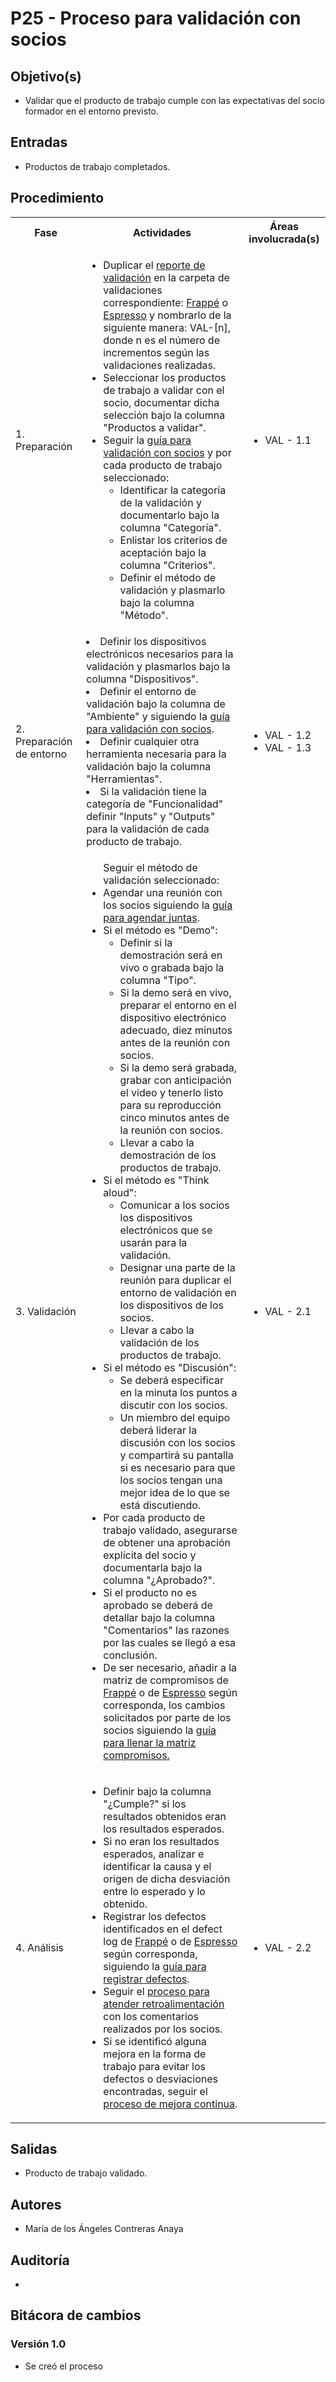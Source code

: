 # P25 - Proceso para validación con socios

## Objetivo(s)

- Validar que el producto de trabajo cumple con las expectativas del socio formador en el entorno previsto.

## Entradas

- Productos de trabajo completados.

## Procedimiento

<table>
  <tr>
    <th>Fase</th>
    <th>Actividades</th>
    <th>Áreas involucrada(s)</th>
  </tr>
   <tr>
    <td>1. Preparación</td>
    <td>
      <ul>
        <li>Duplicar el <a href="https://docs.google.com/spreadsheets/d/1qlU1dm3yrt6iGMJEEK14aC9Ro99d33SdCeGvpf3zztI/edit?usp=sharing">reporte de validación</a> en la carpeta de validaciones correspondiente: <a href="https://drive.google.com/drive/folders/16ncpQ51ZNpd6tjy-koKBeN0j4hBXHQlf?usp=sharing">Frappé</a> o <a href="https://drive.google.com/drive/folders/153m6UxG5n3pG-ElVZlr6RJT_uLDoOfnb?usp=sharing">Espresso</a> y nombrarlo de la siguiente manera: VAL-[n], donde n es el número de incrementos según las validaciones realizadas.</li>
        <li>Seleccionar los productos de trabajo a validar con el socio, documentar dicha selección bajo la columna "Productos a validar".</li>
        <li>Seguir la <a href="../guias/G29-guia-validacion-socios">guía para validación con socios</a> y por cada producto de trabajo seleccionado:
          <ul>
            <li>Identificar la categoría de la validación y documentarlo bajo la columna "Categoría".</li>
            <li>Enlistar los criterios de aceptación bajo la columna "Criterios".</li>
            <li>Definir el método de validación y plasmarlo bajo la columna "Método".</li>
          </ul>
        </li>
      </ul>
    </td>
    <td>
      <ul>
        <li>VAL - 1.1</li>
      </ul>
    </td>
  </tr>
    <tr>
    <td>2. Preparación de entorno</td>
    <td>
      <li>Definir los dispositivos electrónicos necesarios para la validación y plasmarlos bajo la columna "Dispositivos".</li>
      <li>Definir el entorno de validación bajo la columna de "Ambiente" y siguiendo la <a href="../guias/G29-guia-validacion-socios">guía para validación con socios</a>.</li>
      <li>Definir cualquier otra herramienta necesaria para la validación bajo la columna "Herramientas".</li>
      <li>Si la validación tiene la categoría de "Funcionalidad" definir "Inputs" y "Outputs" para la validación de cada producto de trabajo.</li>
      </ul>
    </td>
    <td>
      <ul>
        <li>VAL - 1.2</li>
        <li>VAL - 1.3</li>
      </ul>
    </td>
  </tr>
    <tr>
    <td>3. Validación</td>
    <td>
      <ul>
        Seguir el método de validación seleccionado:
        <li>Agendar una reunión con los socios siguiendo la <a href="https://taro-it.github.io/docs/guias/G01-guia-para-agendar-juntas">guía para agendar juntas</a>.</li>
        <li>Si el método es "Demo": 
          <ul>
            <li>Definir si la demostración será en vivo o grabada bajo la columna "Tipo".</li>
            <li>Si la demo será en vivo, preparar el entorno en el dispositivo electrónico adecuado, diez minutos antes de la reunión con socios.</li>
            <li>Si la demo será grabada, grabar con anticipación el video y tenerlo listo para su reproducción cinco minutos antes de la reunión con socios.</li>
            <li>Llevar a cabo la demostración de los productos de trabajo.</li>
          </ul>
        </li>
        <li>Si el método es "Think aloud":
          <ul>
            <li>Comunicar a los socios los dispositivos electrónicos que se usarán para la validación.</li>
            <li>Designar una parte de la reunión para duplicar el entorno de validación en los dispositivos de los socios.</li>
            <li>Llevar a cabo la validación de los productos de trabajo.</li>
          </ul>
        </li>
        <li>Si el método es "Discusión":
          <ul>
            <li>Se deberá especificar en la minuta los puntos a discutir con los socios.</li>
            <li>Un miembro del equipo deberá liderar la discusión con los socios y compartirá su pantalla si es necesario para que los socios tengan una mejor idea de lo que se está discutiendo.
            </li>
          </ul>
        </li>
        <li>Por cada producto de trabajo validado, asegurarse de obtener una aprobación explícita del socio y documentarla bajo la columna "¿Aprobado?".</li>
        <li>Si el producto no es aprobado se deberá de detallar bajo la columna "Comentarios" las razones por las cuales se llegó a esa conclusión.</li>
        <li>De ser necesario, añadir a la matriz de compromisos de <a href="https://docs.google.com/spreadsheets/d/13DkKZZyyB2OHshchbra921zE3AGMBl91GKeLuofNgL8/edit#gid=866452596">Frappé</a> o de <a href="https://docs.google.com/spreadsheets/d/13DkKZZyyB2OHshchbra921zE3AGMBl91GKeLuofNgL8/edit#gid=0">Espresso</a> según corresponda, los cambios solicitados por parte de los socios siguiendo la <a href="https://taro-it.github.io/docs/guias/G22-guia-matriz-compromisos">guía para llenar la matriz compromisos.</a></li>
      </ul>
    </td>
    <td>
      <ul>
        <li>VAL - 2.1</li>
      </ul>
    </td>
  </tr>
	<tr>
    <td>4. Análisis</td>
    <td>
      <ul>
        <li>Definir bajo la columna "¿Cumple?" si los resultados obtenidos eran los resultados esperados.</li>
        <li>Si no eran los resultados esperados, analizar e identificar la causa y el origen de dicha desviación entre lo esperado y lo obtenido.</li>
        <li>Registrar los defectos identificados en el defect log de <a href="https://docs.google.com/spreadsheets/d/1p8eNzn0IgJH-SGfaK-i6bGYGC0DOQpu-bQXMhOE0LYU/edit#gid=136918999">Frappé</a> o de <a href="https://docs.google.com/spreadsheets/d/1n6PMomqQTDm6H63FSoyWhuyGEX2YNRk_ZnLx1ZDeG1A/edit#gid=193018758">Espresso</a> según corresponda, siguiendo la <a href="https://taro-it.github.io/docs/guias/G16-guia-registrar-defectos">guía para registrar defectos</a>.</li>
        <li>Seguir el <a href="https://taro-it.github.io/docs/procesos/P19-proceso-atender-retro">proceso para atender retroalimentación</a> con los comentarios realizados por los socios.</li>
        <li>Si se identificó alguna mejora en la forma de trabajo para evitar los defectos o desviaciones encontradas, seguir el <a href="https://taro-it.github.io/docs/procesos/P24-proceso-mejora-continua">proceso de mejora continua</a>.</li>
      </ul>
    </td>
    <td>
      <ul>
        <li>VAL - 2.2</li>
      </ul>
    </td>
	</tr>
</table>




## Salidas

- Producto de trabajo validado.

## Autores

- María de los Ángeles Contreras Anaya

## Auditoría

- 

## Bitácora de cambios

### Versión 1.0
- Se creó el proceso

